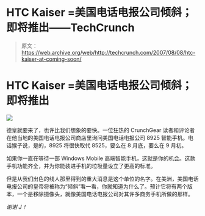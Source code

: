 # HTC Kaiser =美国电话电报公司倾斜；即将推出——TechCrunch

> 原文：<https://web.archive.org/web/http://techcrunch.com/2007/08/08/htc-kaiser-at-coming-soon/>

# HTC Kaiser =美国电话电报公司倾斜；即将推出

![](img/039e61563ed400457c860b4c495450fc.png)

德皇就要来了，也许比我们想象的要快。一位狂热的 CrunchGear 读者和评论者在他当地的美国电话电报公司商店里询问美国电话电报公司 8925 智能手机。电话猴子说，是的，8925 将很快取代 8525，要么在 8 月底，要么在 9 月初。

如果你一直在等待一部 Windows Mobile 高端智能手机，这就是你的机会。这款手机功能齐全，并为你能装进手机的垃圾量设立了更高的标准。

但是从我们出色的线人那里得到的重大消息是这个单位的名字。在美洲，美国电话电报公司的皇帝将被称为“倾斜”看一看，你就知道为什么了。预计它将有两个版本，一个是移除摄像头，就像美国电话电报公司对其许多商务手机所做的那样。

*谢谢 J！*